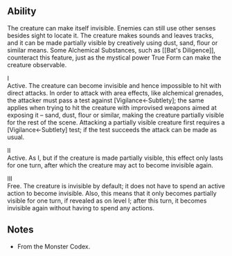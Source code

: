 ## Ability
The creature can make itself invisible. Enemies can still use other senses besides sight to locate it. The creature makes sounds and leaves tracks, and it can be made partially visible by creatively using dust, sand, flour or similar means. Some Alchemical Substances, such as [[Bat's Diligence]], counteract this feature, just as the mystical power True Form can make the creature observable.

I<br>Active. The creature can become invisible and hence impossible to hit with direct attacks. In order to attack with area effects, like alchemical grenades, the attacker must pass a test against \[Vigilance←Subtlety\]; the same applies when trying to hit the creature with improvised weapons aimed at exposing it – sand, dust, flour or similar, making the creature partially visible for the rest of the scene. Attacking a partially visible creature first requires a \[Vigilance←Subtlety\] test; if the test succeeds the attack can be made as usual.

II<br>Active. As I, but if the creature is made partially visible, this effect only lasts for one turn, after which the creature may act to become invisible again.

III<br>Free. The creature is invisible by default; it does not have to spend an active action to become invisible. Also, this means that it only becomes partially visible for one turn, if revealed as on level I; after this turn, it becomes invisible again without having to spend any actions.
## Notes
* From the Monster Codex.